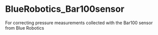# BlueRobotics_Bar100sensor
For correcting pressure measurements collected with the Bar100 sensor from Blue Robotics
